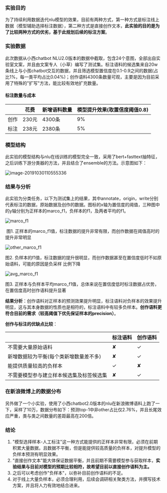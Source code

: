 ### 实验目的

为了持续利用数据迭代nlu模型的效果，目前有两种方式，第一种方式是标注线上数据（模型辅助选择标注数据），第二种方式是直接创作文本，**此实验的目的是为了比较两种方式的优劣，基于此规划后续的标注方案**。

### 实验数据

此次数据从小西chatbot NLU2.0版本的数据中截取，包含24个意图，全部出自实验室文案，并且由文案专人（小草）编写了测试集。标注语料的候选集来自20w条线上与小孩chatbot交互的数据，并且筛选模型置信度在0.1-0.9之间的数据(占比1%，每一类平均占比0.04%)；创作语料4300条数量可观，主要是因为目前采用了特殊的"扩写"方法，能比较有效地扩充数量。

#### 标注数量与成本

|      | 花费  | 新增语料数量 | 模型提升效果(取置信度阈值0.8) |
| ---- | ----- | ------------ | ----------------------------- |
| 创作 | 230元 | 4300条       | 9%                            |
| 标注 | 238元 | 2380条       | 5%                            |

### 模型结构

此实验的模型结构与nlu在线训练的模型完全一致，采用了bert+fasttext抽特征，之后训练下游分类器的方法，并且结合了ensemble的方法。示意图如下：

![image-20191030110555336](https://tva1.sinaimg.cn/large/007S8ZIlly1gjuri8r5xoj30hb070mxm.jpg)

### 结果与分析

此实验为分类任务，以下为测试集上的结果，其中annotate，origin，write分别代表标注的数据，原始数据及创作的数据。图标的x轴为置信度的阈值，三种图中的y轴分别为正样本的marco_f1，负样本的f1，及两者平均的f1。

![marco_f1](https://tva1.sinaimg.cn/large/007S8ZIlly1gjuridua6oj30hs0dc0tf.jpg)

​              图1. 正样本的marco_f1值，标注数据的提升非常有限，而创作数据在阈值高时的提升非常明显

![other_marco_f1](https://tva1.sinaimg.cn/large/007S8ZIlly1gjurign0kuj30kb0ejjsj.jpg)

图2. 负样本的f1值，标注数据的提升很明显，而创作数据甚至在置信度低时不如原始语料，可能的原因是负采样   比例下降

![avg_marco_f1](https://tva1.sinaimg.cn/large/007S8ZIlly1gjurihjgspj30hs0dcq3r.jpg)

图3. 正样本与负样本平均marco_f1值，总体来说在置信度低时标注数据占优势，在置信度高时创作语料提升显著

**结果分析**：创作语料对正样本的预测效果提升明显，标注语料对负样本的效果提升明显，这与其本身数据的性质也是相符的，标注语料中有较多负样本。**创作语料更符合目前的需求（较高阈值下优先保证样本的precision）**。

**创作与标注的优缺点比较**：

|                                          | 标注语料 | 创作语料 |
| ---------------------------------------- | -------- | -------- |
| 不需要大量原始语料                       | ✘        | ✓        |
| 新增数据较为平衡(每个类新增数量差不多)   | ✘        | ✓        |
| 能提供质量较高的负样本                   | ✓        | ✘        |
| 不需要模型参与建立样本候选集及标签候选集 | ✘        | ✓        |

### 在新浪微博上的数据分布

另外做了一个小实验，使用了小西chatbot2.0版本的nlu在新浪微博语料上跑了一下，采样了10万，数据分布如下：预测top-1中非other占比仅2.76%，并且长尾效应严重，类与类之间数量的差距最高在200倍。

### 结论

1. "模型选择样本-人工标注"这一种方式能提供的正样本非常有限，必须在前期积累大量数据，且数据不平衡，但是能提供较高质量的负样本，对提升模型的负样本预测有明显效果。
2. "直接创作文本"能大体保证数据平衡，并且前期不需要模型参与获取样本，**实验结果与目前对模型的预期比较相符，故希望目前以直接创作语料为主。**
3. 之后可以考虑创作"负样本"，以弥补目前创作语料的不足。
4. 对于线上大量负样本，必须合理利用，后续会调研相关聚类方法，并撰写技术方案，并且将人力有效地结合进来。